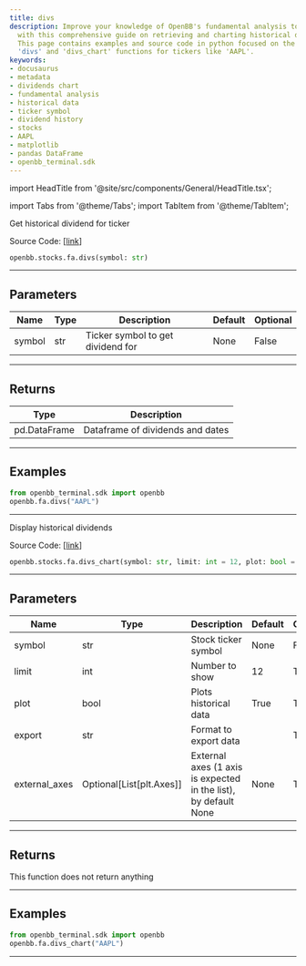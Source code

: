 ```yaml
---
title: divs
description: Improve your knowledge of OpenBB's fundamental analysis tools for stocks
  with this comprehensive guide on retrieving and charting historical dividend data.
  This page contains examples and source code in python focused on the use of the
  'divs' and 'divs_chart' functions for tickers like 'AAPL'.
keywords:
- docusaurus
- metadata
- dividends chart
- fundamental analysis
- historical data
- ticker symbol
- dividend history
- stocks
- AAPL
- matplotlib
- pandas DataFrame
- openbb_terminal.sdk
---
```


import HeadTitle from '@site/src/components/General/HeadTitle.tsx';

<HeadTitle title="stocks.fa.divs - Reference | OpenBB SDK Docs" />

import Tabs from '@theme/Tabs';
import TabItem from '@theme/TabItem';

<Tabs>
<TabItem value="model" label="Model" default>

Get historical dividend for ticker

Source Code: [[link](https://github.com/OpenBB-finance/OpenBBTerminal/tree/main/openbb_terminal/stocks/fundamental_analysis/yahoo_finance_model.py#L256)]

```python
openbb.stocks.fa.divs(symbol: str)
```

---

## Parameters

| Name | Type | Description | Default | Optional |
| ---- | ---- | ----------- | ------- | -------- |
| symbol | str | Ticker symbol to get dividend for | None | False |


---

## Returns

| Type | Description |
| ---- | ----------- |
| pd.DataFrame | Dataframe of dividends and dates |
---

## Examples

```python
from openbb_terminal.sdk import openbb
openbb.fa.divs("AAPL")
```

---

</TabItem>
<TabItem value="view" label="Chart">

Display historical dividends

Source Code: [[link](https://github.com/OpenBB-finance/OpenBBTerminal/tree/main/openbb_terminal/stocks/fundamental_analysis/yahoo_finance_view.py#L185)]

```python
openbb.stocks.fa.divs_chart(symbol: str, limit: int = 12, plot: bool = True, export: str = "", external_axes: Optional[List[matplotlib.axes._axes.Axes]] = None)
```

---

## Parameters

| Name | Type | Description | Default | Optional |
| ---- | ---- | ----------- | ------- | -------- |
| symbol | str | Stock ticker symbol | None | False |
| limit | int | Number to show | 12 | True |
| plot | bool | Plots historical data | True | True |
| export | str | Format to export data |  | True |
| external_axes | Optional[List[plt.Axes]] | External axes (1 axis is expected in the list), by default None | None | True |


---

## Returns

This function does not return anything

---

## Examples

```python
from openbb_terminal.sdk import openbb
openbb.fa.divs_chart("AAPL")
```

---

</TabItem>
</Tabs>
